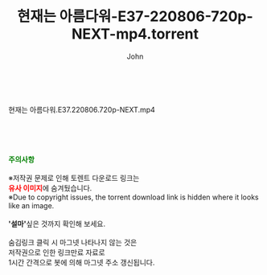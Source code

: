 ﻿---
layout: post
title:  "현재는 아름다워-E37-220806-720p-NEXT-mp4.torrent"
author: John
categories: [ 드라마 ]
tags: [  ]
image:  
description: "현재는 아름다워-E37-220806-720p-NEXT-mp4 torrent 정보 공유"
toc: true
toc_sticky: true
---

<br>
<div class="view-img">
<a class="view_image" href="https://www.torrentmobile61.com/bbs/view_image.php?fn=%2Fdata%2Ffile%2Fdrama%2F3735182707_ZYqi9ptg_b75eca66860a1e0b713a6f769d95f6eaf11ae134.jpg" target="_blank"><img alt="" class="img-tag" content="https://www.torrentmobile61.com/data/file/drama/3735182707_ZYqi9ptg_b75eca66860a1e0b713a6f769d95f6eaf11ae134.jpg" itemprop="image" src="https://www.torrentmobile61.com/data/file/drama/3735182707_ZYqi9ptg_b75eca66860a1e0b713a6f769d95f6eaf11ae134.jpg"/></a></div><div class="view-content" itemprop="description">
<p>현재는 아름다워.E37.220806.720p-NEXT.mp4<br/></p> </div>
    
<br><br><br>
<p data-ke-size="size16"><b><span style="color: green;">주의사항</span></b><br /><br />※저작권 문제로 인해 토렌트 다운로드 링크는<br /><b><span style="color: red;">유사 이미지</span></b>에 숨겨뒀습니다.<br />※Due to copyright issues, the torrent download link is hidden where it looks like an image.<br /><br /><b>'설마'</b>싶은 것까지 확인해 보세요.<br /><br />숨김링크 클릭 시 마그넷 나타나지 않는 것은<br />저작권으로 인한 링크만료 자료로<br />1시간 간격으로 봇에 의해 마그넷 주소 갱신됩니다.</p>
